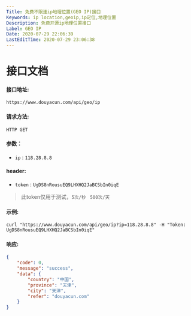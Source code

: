 ```yaml
---
Title: 免费不限速ip地理位置(GEO IP)接口
Keywords: ip location,geoip,ip定位,地理位置
Description: 免费开源ip地理位置接口
Label: GEO IP
Date: 2020-07-29 22:06:39
LastEditTime: 2020-07-29 23:06:38
---
```


# 接口文档

#### 接口地址:

 `https://www.douyacun.com/api/geo/ip`

#### 请求方法:  

`HTTP GET`

#### 参数：

- `ip` :  `118.28.8.8`

#### header:

- `token` : `UgDS8nRousuEQ9LHXHQ2JaBCSbIn0iqE`

> 此token仅用于测试，`5次/秒 `  `500次/天`

#### 示例:

 `curl "https://www.douyacun.com/api/geo/ip?ip=118.28.8.8" -H "Token: UgDS8nRousuEQ9LHXHQ2JaBCSbIn0iqE"`

#### 响应:

```json
{
    "code": 0,
    "message": "success",
    "data": {
        "country": "中国",
        "province": "天津",
        "city": "天津",
        "refer": "douyacun.com"
    }
}
```
